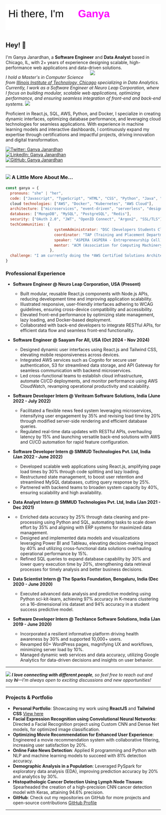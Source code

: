 <h1 align="center">
<img src="https://raw.githubusercontent.com/Ganya04/Ganya04/main/ganya_janardhan.svg" alt="Ganya Janardhan" />
</h1>

## Hey! 👋

I'm Ganya Janardhan, a **Software Engineer** and **Data Analyst** based in Chicago, IL, with 2+ years of experience designing scalable, high-performance web applications and data-driven solutions.  
<img align='right' src="https://media.giphy.com/media/u2pmTWUi0MXjyrMaVj/giphy.gif" width="230">

<p><em>I hold a Master's in Computer Science from <a href="https://www.iit.edu/">Illinois Institute of Technology, Chicago</a>  specializing in Data Analytics. Currently, I work as a Software Engineer at Neuro Leap Corporation, where I focus on building modular, scalable web applications, optimizing performance, and ensuring seamless integration of front-end and back-end systems. <img src="https://media.giphy.com/media/WUlplcMpOCEmTGBtBW/giphy.gif" width="30"></em></p>

Proficient in React.js, SQL, AWS, Python, and Docker, I specialize in creating dynamic interfaces, optimizing database performance, and leveraging cloud technologies for seamless applications. With experience in machine learning models and interactive dashboards, I continuously expand my expertise through certifications and impactful projects, driving innovation and digital transformation.

[![Twitter: Ganya Janardhan](https://img.shields.io/twitter/follow/ganya_janardhan?style=social)](https://x.com/ganya_janardhan)  
[![LinkedIn: Ganya Janardhan](https://img.shields.io/badge/-ganya--janardhan-blue?style=flat-square&logo=Linkedin&logoColor=white&link=https://www.linkedin.com/in/ganya-janardhan/)](https://www.linkedin.com/in/ganya-janardhan/)  
[![GitHub: Ganya Janardhan](https://img.shields.io/github/followers/Ganya04?label=follow&style=social)](https://github.com/Ganya04)

---

### <img src="https://media.giphy.com/media/VgCDAzcKvsR6OM0uWg/giphy.gif" width="50"> A Little More About Me...  

```javascript
const ganya = {
  pronouns: "she" | "her",
  code: ["Javascript", "TypeScript", "HTML", "CSS", "Python", "Java", "ReactJS", "Spring Boot", "Node.js", "NextJS", "FastAPI"],
  cloud technologies: ["AWS", "Docker", "Kubernetes", "AWS Cloud"],
  architecture: ["microservices", "event-driven", "serverless", "design system pattern"],
  databases: ["MongoDB", "MySQL", "PostgreSQL", "Redis"],
  security: ["OAuth 2.0", "JWT", "OpenID Connect", "Argon2", "SSL/TLS"],
  techCommunities: {
                      systemAdministrator: "DSC (Developers Students Club of Google)",
                      coordinator: "TAP (Training and Placement Department)",
                      speaker: "ASPERA (ASPERA - Entrepreneurship Cell)",
                      mentor: "ACM (Association for Computing Machinery)"
                    },
  challenge: "I am currently doing the *AWS Certified Solutions Architect* and *MongoDB Certified Developer* focused on Full Stack Development."
}
```

### Professional Experience


- **Software Engineer @ Neuro Leap Corporation, USA (Present)**
  - Built modular, reusable React.js components with Node.js APIs, reducing development time and improving application scalability.
  - Illustrated responsive, user-friendly interfaces adhering to WCAG guidelines, ensuring cross-device compatibility and accessibility.
  - Elevated front-end performance by optimizing state management, lazy loading, and Docker-based deployment.
  - Collaborated with back-end developers to integrate RESTful APIs, for efficient data flow and seamless front-end functionality.

- **Software Engineer @ Saayam For All, USA (Oct 2024 - Nov 2024)**
  - Designed dynamic user interfaces using React.js and Tailwind CSS, elevating mobile responsiveness across devices.
  - Integrated AWS services such as Cognito for secure user authentication, S3 for streamlined data storage, and API Gateway for seamless communication with backend microservices.
  - Led cross-functional teams to establish cloud infrastructure, automate CI/CD deployments, and monitor performance using AWS CloudWatch, revamping operational productivity and scalability.

- **Software Developer Intern @ Veriteam Software Solutions, India (June 2022 - July 2022)**
  - Facilitated a flexible news feed system leveraging microservices, intensifying user engagement by 35% and revising load time by 20% through modified server-side rendering and efficient database queries.
  - Regulated real-time data updates with RESTful APIs, overhauling latency by 15% and launching versatile back-end solutions with AWS and CI/CD automation for rapid feature configuration.        
                                                                                                                          
- **Software Developer Intern @ SMMUD Technologies Pvt. Ltd, India (Jan 2022 - June 2022)**
  - Developed scalable web applications using React.js, amplifying page load times by 30% through code splitting and lazy loading.
  - Restructured state management, to boost user retention and streamlined MySQL databases, cutting query response by 25%.
  - Partnered with backend teams to broaden system capacity by 40%, ensuring scalability and  high availability.

- **Data Analyst Intern @ SMMUD Technologies Pvt. Ltd, India (Jan 2021 - Dec 2021)**
-   - Enriched data accuracy by 25% through data cleaning and pre-processing using Python and SQL, automating tasks to scale down effort by 35% and aligning with ERP systems for maximized data management.
    - Designed and implemented data models and visualizations leveraging Power BI and Tableau, elevating decision-making impact by 40% and utilizing cross-functional data solutions overhauling operational performance by 15%.
    - Refined SQL queries to expand database capability by 30% and lower query execution time by 20%, strengthening data retrieval processes for timely analysis and better business decisions.

- **Data Scientist Intern @ The Sparks Foundation, Bengaluru, India (Dec 2020 - June 2020)**
     - Executed advanced data analysis and predictive modeling using Python sci-kit-learn, achieving 97% accuracy in K-means clustering on a 16-dimensional iris dataset and 94% accuracy in a student success predictive model.

- **Software Developer Intern @ Techlance Software Solutions, India (Jan 2019 - June 2020)**
    - Incorporated  a resilient informative platform driving health awareness by 30% and supported 10,000+ users.
    - Revamped 60+ WordPress pages, magnifying UX and workflows, minimizing server load by 10%.
    - Managed dynamic web services and data accuracy, utilizing Google Analytics for data-driven decisions and insights on user behavior.

---

<img src="https://media.giphy.com/media/LnQjpWaON8nhr21vNW/giphy.gif" width="60"> <em><b>I love connecting with different people</b>, so feel free to reach out and say <b>hi</b>—I’m always open to exciting discussions and new opportunities!</em>

---

### Projects & Portfolio
- **Personal Portfolio**: Showcasing my work using **ReactJS** and **Tailwind CSS** [View here](https://ganya04.github.io/portfolio/)
- **Facial Expression Recognition using Convolutional Neural Networks**: Directed a Facial Recognition project using Custom CNN and Dense Net models, for optimized image classification.
- **Optimizing Movie Recommendation for Enhanced User Experience**: Engineered a movie recommendation system with collaborative filtering, increasing user satisfaction by 20%. 
- **Online Fake News Detection**: Applied R programming and Python with NLP and machine learning models to succeed with 81% detection accuracy.
- **Demographic Analysis in a Population**: Leveraged PySpark for exploratory data analysis (EDA), improving prediction accuracy by 20% and analytics by 30%.
- **Histopathologic Cancer Detection Using Lymph Node Tissues**: Spearheaded the creation of a high-precision CNN cancer detection model with Keras, attaining 94.6% precision.
- **GitHub**: Check out my repositories on GitHub for more projects and open-source contributions [GitHub Profile](https://github.com/Ganya04)

---
